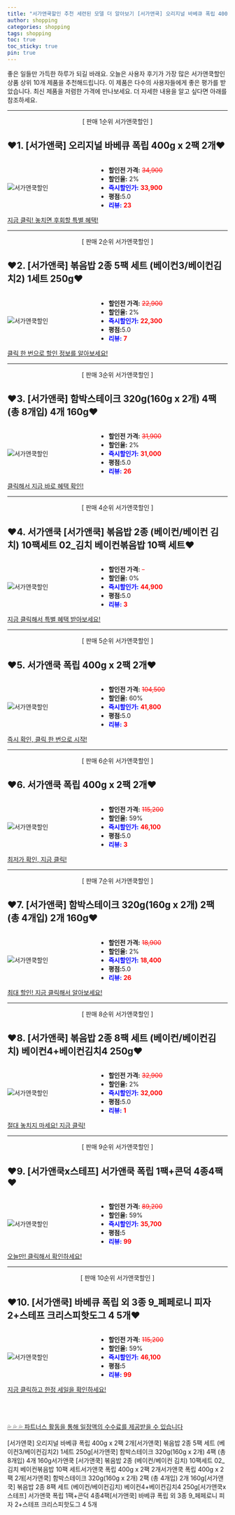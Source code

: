 ```yaml
---
title: "서가앤쿡할인 추천 세련된 모델 더 알아보기 [서가앤쿡] 오리지널 바베큐 폭립 400g"
author: shopping
categories: shopping
tags: shopping
toc: true
toc_sticky: true
pin: true
---
```

좋은 일들만 가득한 하루가 되길 바래요. 오늘은 사용자 후기가 가장 많은 서가앤쿡할인 상품 상위 10개 제품을 추천해드립니다. 이 제품은 다수의 사용자들에게 좋은 평가를 받았습니다. 최신 제품을 저렴한 가격에 만나보세요. 더 자세한 내용을 알고 싶다면 아래를 참조하세요.

---
<p class="toplist" style="margin: 0 auto; display: block; width: fit-content;">[ 판매 1순위 서가앤쿡할인 ]</p>

<h2><strong>❤️1. [서가앤쿡] 오리지널 바베큐 폭립 400g x 2팩 2개❤️</strong></h2>

<div style="display: flex; align-items: center;">
    <div style="flex: 0.4;">
        <img src="https://thumbnail8.coupangcdn.com/thumbnails/remote/230x230ex/image/vendor_inventory/b8fb/0c76585c64c94a4106e48a0d3033e31f42df971b701772bfc74b3c265d44.jpg" alt="서가앤쿡할인" style="max-width: 100%;">
    </div>
    <div style="flex: 0.6; margin-left: 10px;">
        <ul>
            <li><strong>할인전 가격:</strong> <del style="color: red;">34,900</del></li>
            <li><strong>할인율:</strong> 2%</li>
            <li><span style='color:blue'><strong>즉시할인가:</strong></span> <span style='color:red'><strong>33,900</strong></span></li>
            <li><strong>평점:</strong>5.0</li>
            <li><span style='color:blue'><strong>리뷰:</strong></span> <span style='color:red'><strong>23</strong></span></li>
        </ul>
    </div>
</div>
<div class="center">
    <a href="https://selin100587.github.io?lptag=AF9450613&subid=githubio&pageKey=6656021050&traceid=V0-153&itemId=3981643939&vendorItemId=71965961451" class="myButton">
        지금 클릭! 놓치면 후회할 특별 혜택!
    </a>
</div>


---
<p class="toplist" style="margin: 0 auto; display: block; width: fit-content;">[ 판매 2순위 서가앤쿡할인 ]</p>

<h2><strong>❤️2. [서가앤쿡] 볶음밥 2종 5팩 세트 (베이컨3/베이컨김치2) 1세트 250g❤️</strong></h2>

<div style="display: flex; align-items: center;">
    <div style="flex: 0.4;">
        <img src="https://thumbnail9.coupangcdn.com/thumbnails/remote/230x230ex/image/vendor_inventory/1367/3df0f79ee2ed963622951ec9f990b79ae6cddc2348cfe37283f502d76643.jpg" alt="서가앤쿡할인" style="max-width: 100%;">
    </div>
    <div style="flex: 0.6; margin-left: 10px;">
        <ul>
            <li><strong>할인전 가격:</strong> <del style="color: red;">22,900</del></li>
            <li><strong>할인율:</strong> 2%</li>
            <li><span style='color:blue'><strong>즉시할인가:</strong></span> <span style='color:red'><strong>22,300</strong></span></li>
            <li><strong>평점:</strong>5.0</li>
            <li><span style='color:blue'><strong>리뷰:</strong></span> <span style='color:red'><strong>7</strong></span></li>
        </ul>
    </div>
</div>
<div class="center">
    <a href="https://selin100587.github.io?lptag=AF9450613&subid=githubio&pageKey=7826357857&traceid=V0-153&itemId=11945107620&vendorItemId=79217783704" class="myButton">
        클릭 한 번으로 할인 정보를 알아보세요!
    </a>
</div>


---
<p class="toplist" style="margin: 0 auto; display: block; width: fit-content;">[ 판매 3순위 서가앤쿡할인 ]</p>

<h2><strong>❤️3. [서가앤쿡] 함박스테이크 320g(160g x 2개) 4팩 (총 8개입) 4개 160g❤️</strong></h2>

<div style="display: flex; align-items: center;">
    <div style="flex: 0.4;">
        <img src="https://thumbnail6.coupangcdn.com/thumbnails/remote/230x230ex/image/vendor_inventory/0fd5/504ab3268512f6e9b0b571d0a70bfe758ba0177510a9f6439e4cf9d78885.jpg" alt="서가앤쿡할인" style="max-width: 100%;">
    </div>
    <div style="flex: 0.6; margin-left: 10px;">
        <ul>
            <li><strong>할인전 가격:</strong> <del style="color: red;">31,900</del></li>
            <li><strong>할인율:</strong> 2%</li>
            <li><span style='color:blue'><strong>즉시할인가:</strong></span> <span style='color:red'><strong>31,000</strong></span></li>
            <li><strong>평점:</strong>5.0</li>
            <li><span style='color:blue'><strong>리뷰:</strong></span> <span style='color:red'><strong>26</strong></span></li>
        </ul>
    </div>
</div>
<div class="center">
    <a href="https://selin100587.github.io?lptag=AF9450613&subid=githubio&pageKey=8202472316&traceid=V0-153&itemId=3981643825&vendorItemId=71965961300" class="myButton">
        클릭해서 지금 바로 혜택 확인!
    </a>
</div>


---
<p class="toplist" style="margin: 0 auto; display: block; width: fit-content;">[ 판매 4순위 서가앤쿡할인 ]</p>

<h2><strong>❤️4. 서가앤쿡 [서가앤쿡] 볶음밥 2종 (베이컨/베이컨 김치) 10팩세트 02_김치 베이컨볶음밥 10팩 세트❤️</strong></h2>

<div style="display: flex; align-items: center;">
    <div style="flex: 0.4;">
        <img src="https://thumbnail6.coupangcdn.com/thumbnails/remote/230x230ex/image/vendor_inventory/30dd/aa40ba5742b9cd1f57f79af7df3fb86c2796d44daca9342e2b784f019e2f.jpg" alt="서가앤쿡할인" style="max-width: 100%;">
    </div>
    <div style="flex: 0.6; margin-left: 10px;">
        <ul>
            <li><strong>할인전 가격:</strong> <del style="color: red;">-</del></li>
            <li><strong>할인율:</strong> 0%</li>
            <li><span style='color:blue'><strong>즉시할인가:</strong></span> <span style='color:red'><strong>44,900</strong></span></li>
            <li><strong>평점:</strong>5.0</li>
            <li><span style='color:blue'><strong>리뷰:</strong></span> <span style='color:red'><strong>3</strong></span></li>
        </ul>
    </div>
</div>
<div class="center">
    <a href="https://selin100587.github.io?lptag=AF9450613&subid=githubio&pageKey=6159607022&traceid=V0-153&itemId=14800775753&vendorItemId=82040549864" class="myButton">
        지금 클릭해서 특별 혜택 받아보세요!
    </a>
</div>


---
<p class="toplist" style="margin: 0 auto; display: block; width: fit-content;">[ 판매 5순위 서가앤쿡할인 ]</p>

<h2><strong>❤️5. 서가앤쿡 폭립 400g x 2팩 2개❤️</strong></h2>

<div style="display: flex; align-items: center;">
    <div style="flex: 0.4;">
        <img src="https://thumbnail10.coupangcdn.com/thumbnails/remote/230x230ex/image/vendor_inventory/b5f0/1cd8318a2bec7ffaae32f78e4a1a6bc41d3181878eed3e74fa8a15767cd7.jpg" alt="서가앤쿡할인" style="max-width: 100%;">
    </div>
    <div style="flex: 0.6; margin-left: 10px;">
        <ul>
            <li><strong>할인전 가격:</strong> <del style="color: red;">104,500</del></li>
            <li><strong>할인율:</strong> 60%</li>
            <li><span style='color:blue'><strong>즉시할인가:</strong></span> <span style='color:red'><strong>41,800</strong></span></li>
            <li><strong>평점:</strong>5.0</li>
            <li><span style='color:blue'><strong>리뷰:</strong></span> <span style='color:red'><strong>3</strong></span></li>
        </ul>
    </div>
</div>
<div class="center">
    <a href="https://selin100587.github.io?lptag=AF9450613&subid=githubio&pageKey=8243666934&traceid=V0-153&itemId=20467061338&vendorItemId=90783379904" class="myButton">
        즉시 확인, 클릭 한 번으로 시작!
    </a>
</div>


---
<p class="toplist" style="margin: 0 auto; display: block; width: fit-content;">[ 판매 6순위 서가앤쿡할인 ]</p>

<h2><strong>❤️6. 서가앤쿡 폭립 400g x 2팩 2개❤️</strong></h2>

<div style="display: flex; align-items: center;">
    <div style="flex: 0.4;">
        <img src="https://thumbnail10.coupangcdn.com/thumbnails/remote/230x230ex/image/vendor_inventory/b5f0/1cd8318a2bec7ffaae32f78e4a1a6bc41d3181878eed3e74fa8a15767cd7.jpg" alt="서가앤쿡할인" style="max-width: 100%;">
    </div>
    <div style="flex: 0.6; margin-left: 10px;">
        <ul>
            <li><strong>할인전 가격:</strong> <del style="color: red;">115,200</del></li>
            <li><strong>할인율:</strong> 59%</li>
            <li><span style='color:blue'><strong>즉시할인가:</strong></span> <span style='color:red'><strong>46,100</strong></span></li>
            <li><strong>평점:</strong>5.0</li>
            <li><span style='color:blue'><strong>리뷰:</strong></span> <span style='color:red'><strong>3</strong></span></li>
        </ul>
    </div>
</div>
<div class="center">
    <a href="https://selin100587.github.io?lptag=AF9450613&subid=githubio&pageKey=8243666934&traceid=V0-153&itemId=20467061340&vendorItemId=88106002513" class="myButton">
        최저가 확인, 지금 클릭!
    </a>
</div>


---
<p class="toplist" style="margin: 0 auto; display: block; width: fit-content;">[ 판매 7순위 서가앤쿡할인 ]</p>

<h2><strong>❤️7. [서가앤쿡] 함박스테이크 320g(160g x 2개) 2팩 (총 4개입) 2개 160g❤️</strong></h2>

<div style="display: flex; align-items: center;">
    <div style="flex: 0.4;">
        <img src="https://thumbnail9.coupangcdn.com/thumbnails/remote/230x230ex/image/vendor_inventory/9eab/1a32ac007bc2db7e9f59ebd5d1921c9b02d8e3c7cbc6653d726a6abbf2d7.jpg" alt="서가앤쿡할인" style="max-width: 100%;">
    </div>
    <div style="flex: 0.6; margin-left: 10px;">
        <ul>
            <li><strong>할인전 가격:</strong> <del style="color: red;">18,900</del></li>
            <li><strong>할인율:</strong> 2%</li>
            <li><span style='color:blue'><strong>즉시할인가:</strong></span> <span style='color:red'><strong>18,400</strong></span></li>
            <li><strong>평점:</strong>5.0</li>
            <li><span style='color:blue'><strong>리뷰:</strong></span> <span style='color:red'><strong>26</strong></span></li>
        </ul>
    </div>
</div>
<div class="center">
    <a href="https://selin100587.github.io?lptag=AF9450613&subid=githubio&pageKey=8202472316&traceid=V0-153&itemId=3981643857&vendorItemId=71965961365" class="myButton">
        최대 할인! 지금 클릭해서 알아보세요!
    </a>
</div>


---
<p class="toplist" style="margin: 0 auto; display: block; width: fit-content;">[ 판매 8순위 서가앤쿡할인 ]</p>

<h2><strong>❤️8. [서가앤쿡] 볶음밥 2종 8팩 세트 (베이컨/베이컨김치) 베이컨4+베이컨김치4 250g❤️</strong></h2>

<div style="display: flex; align-items: center;">
    <div style="flex: 0.4;">
        <img src="https://thumbnail8.coupangcdn.com/thumbnails/remote/230x230ex/image/vendor_inventory/9214/fa49e14730ba3e9129188b6e755556e67e2f7bfca11d265b0ca1f3a6cd8a.jpg" alt="서가앤쿡할인" style="max-width: 100%;">
    </div>
    <div style="flex: 0.6; margin-left: 10px;">
        <ul>
            <li><strong>할인전 가격:</strong> <del style="color: red;">32,900</del></li>
            <li><strong>할인율:</strong> 2%</li>
            <li><span style='color:blue'><strong>즉시할인가:</strong></span> <span style='color:red'><strong>32,000</strong></span></li>
            <li><strong>평점:</strong>5.0</li>
            <li><span style='color:blue'><strong>리뷰:</strong></span> <span style='color:red'><strong>1</strong></span></li>
        </ul>
    </div>
</div>
<div class="center">
    <a href="https://selin100587.github.io?lptag=AF9450613&subid=githubio&pageKey=8244534826&traceid=V0-153&itemId=11945109353&vendorItemId=79217784035" class="myButton">
        절대 놓치지 마세요! 지금 클릭!
    </a>
</div>


---
<p class="toplist" style="margin: 0 auto; display: block; width: fit-content;">[ 판매 9순위 서가앤쿡할인 ]</p>

<h2><strong>❤️9. [서가앤쿡x스테프] 서가앤쿡 폭립 1팩+콘덕 4종4팩❤️</strong></h2>

<div style="display: flex; align-items: center;">
    <div style="flex: 0.4;">
        <img src="https://thumbnail8.coupangcdn.com/thumbnails/remote/230x230ex/image/vendor_inventory/b823/f1179bc4a2ba1a45495ecf582c1d617a3e8c2cbc9d399b8b89ae2bb982a6.jpg" alt="서가앤쿡할인" style="max-width: 100%;">
    </div>
    <div style="flex: 0.6; margin-left: 10px;">
        <ul>
            <li><strong>할인전 가격:</strong> <del style="color: red;">89,200</del></li>
            <li><strong>할인율:</strong> 59%</li>
            <li><span style='color:blue'><strong>즉시할인가:</strong></span> <span style='color:red'><strong>35,700</strong></span></li>
            <li><strong>평점:</strong>5</li>
            <li><span style='color:blue'><strong>리뷰:</strong></span> <span style='color:red'><strong>99</strong></span></li>
        </ul>
    </div>
</div>
<div class="center">
    <a href="https://selin100587.github.io?lptag=AF9450613&subid=githubio&pageKey=7289550643&traceid=V0-153&itemId=18628074203&vendorItemId=90783364631" class="myButton">
        오늘만! 클릭해서 확인하세요!
    </a>
</div>


---
<p class="toplist" style="margin: 0 auto; display: block; width: fit-content;">[ 판매 10순위 서가앤쿡할인 ]</p>

<h2><strong>❤️10. [서가앤쿡] 바베큐 폭립 외 3종 9_페페로니 피자 2+스테프 크리스피핫도그 4 5개❤️</strong></h2>

<div style="display: flex; align-items: center;">
    <div style="flex: 0.4;">
        <img src="https://thumbnail6.coupangcdn.com/thumbnails/remote/230x230ex/image/vendor_inventory/d470/e6e3532b2b9a06376cf4d0d66f4c153e9a45349f4b6890b8cfc7702703b7.jpg" alt="서가앤쿡할인" style="max-width: 100%;">
    </div>
    <div style="flex: 0.6; margin-left: 10px;">
        <ul>
            <li><strong>할인전 가격:</strong> <del style="color: red;">115,200</del></li>
            <li><strong>할인율:</strong> 59%</li>
            <li><span style='color:blue'><strong>즉시할인가:</strong></span> <span style='color:red'><strong>46,100</strong></span></li>
            <li><strong>평점:</strong>5</li>
            <li><span style='color:blue'><strong>리뷰:</strong></span> <span style='color:red'><strong>99</strong></span></li>
        </ul>
    </div>
</div>
<div class="center">
    <a href="https://selin100587.github.io?lptag=AF9450613&subid=githubio&pageKey=8243680727&traceid=V0-153&itemId=21043345782&vendorItemId=88106008248" class="myButton">
        지금 클릭하고 한정 세일을 확인하세요!
    </a>
</div>

<br><br><br>[💦 💦 💦 파트너스 활동을 통해 일정액의 수수료를 제공받을 수 있습니다](https://link.coupang.com/a/bcpT2c)<br><br>[서가앤쿡] 오리지널 바베큐 폭립 400g x 2팩 2개[서가앤쿡] 볶음밥 2종 5팩 세트 (베이컨3/베이컨김치2) 1세트 250g[서가앤쿡] 함박스테이크 320g(160g x 2개) 4팩 (총 8개입) 4개 160g서가앤쿡 [서가앤쿡] 볶음밥 2종 (베이컨/베이컨 김치) 10팩세트 02_김치 베이컨볶음밥 10팩 세트서가앤쿡 폭립 400g x 2팩 2개서가앤쿡 폭립 400g x 2팩 2개[서가앤쿡] 함박스테이크 320g(160g x 2개) 2팩 (총 4개입) 2개 160g[서가앤쿡] 볶음밥 2종 8팩 세트 (베이컨/베이컨김치) 베이컨4+베이컨김치4 250g[서가앤쿡x스테프] 서가앤쿡 폭립 1팩+콘덕 4종4팩[서가앤쿡] 바베큐 폭립 외 3종 9_페페로니 피자 2+스테프 크리스피핫도그 4 5개